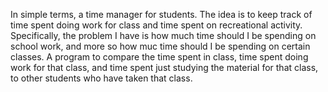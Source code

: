In simple terms, a time manager for students. The idea is to keep track of time spent doing work for class and time spent on recreational activity. Specifically, the problem I have is how much time should I be spending on school work, and more so how muc time should I be spending on certain classes. A program to compare the time spent in class, time spent doing work for that class, and time spent just studying the material for that class, to other students who have taken that class. 